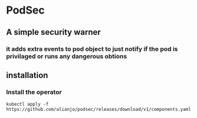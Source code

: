 # PodSec
## A simple security warner
### it adds extra events to pod object to just notify if the pod is privilaged or runs any dangerous obtions

## installation

### Install the operator
```shell
kubectl apply -f https://github.com/alianjo/podsec/releases/download/v1/components.yaml
```

